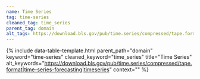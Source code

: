 ```yaml
---
name: Time Series
tag: time-series
cleaned_tag: time_series
parent_tag: domain
alt_tags: https://download.bls.gov/pub/time.series/compressed/tape.format time-series-forecasting timeseries
---
```


{% include data-table-template.html 
  parent_path="domain" 
  keyword="time-series" 
  cleaned_keyword="time_series" 
  title="Time Series"
  alt_keywords="https://download.bls.gov/pub/time.series/compressed/tape.format|time-series-forecasting|timeseries"
  context=""
%}

